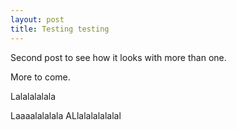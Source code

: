 ```yaml
---
layout: post
title: Testing testing
---
```


Second post to see how it looks with more than one. 

More to come.

Lalalalalala


Laaaalalalala
ALlalalalalalal
